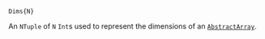 ```
Dims{N}
```

An `NTuple` of `N` `Int`s used to represent the dimensions of an [`AbstractArray`](@ref).
